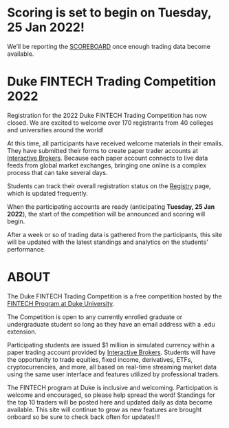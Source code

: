 
# Scoring is set to begin on Tuesday, 25 Jan 2022!

We’ll be reporting the
[SCOREBOARD](https://gothic-hedge-society.github.io/fintech.trading.competition/articles/scoreboard.html)
once enough trading data become available.

# Duke FINTECH Trading Competition 2022

Registration for the 2022 Duke FINTECH Trading Competition has now
closed. We are excited to welcome over 170 registrants from 40 colleges
and universities around the world!

At this time, all participants have received welcome materials in their
emails. They have submitted their forms to create paper trader accounts
at [Interactive
Brokers](https://www.interactivebrokers.com/en/index.php?f=1338&gclid=CjwKCAjw6fCCBhBNEiwAem5SO84OkMDwq8mlx6lCjOmAmCNDUaLbhxtQuFSUlozy6iLEZtmsve2w-hoCQ9sQAvD_BwE).
Because each paper account connects to live data feeds from global
market exchanges, bringing one online is a complex process that can take
several days.

Students can track their overall registration status on the
[Registry](https://gothic-hedge-society.github.io/fintech.trading.competition/articles/registry.html)
page, which is updated frequently.

When the participating accounts are ready (anticipating **Tuesday, 25
Jan 2022**), the start of the competition will be announced and scoring
will begin.

After a week or so of trading data is gathered from the participants,
this site will be updated with the latest standings and analytics on the
students’ performance.

# ABOUT

The Duke FINTECH Trading Competition is a free competition hosted by the
[FINTECH Program at Duke University](https://fintech.meng.duke.edu/).

The Competition is open to any currently enrolled graduate or
undergraduate student so long as they have an email address with a .edu
extension.

Participating students are issued $1 million in simulated currency
within a paper trading account provided by [Interactive
Brokers](https://www.interactivebrokers.com/en/index.php?f=1338&gclid=CjwKCAjw6fCCBhBNEiwAem5SO84OkMDwq8mlx6lCjOmAmCNDUaLbhxtQuFSUlozy6iLEZtmsve2w-hoCQ9sQAvD_BwE).
Students will have the opportunity to trade equities, fixed income,
derivatives, ETFs, cryptocurrencies, and more, all based on real-time
streaming market data using the same user interface and features
utilized by professional traders.

The FINTECH program at Duke is inclusive and welcoming. Participation is
welcome and encouraged, so please help spread the word! Standings for
the top 10 traders will be posted here and updated daily as data become
available. This site will continue to grow as new features are brought
onboard so be sure to check back often for updates!!!
